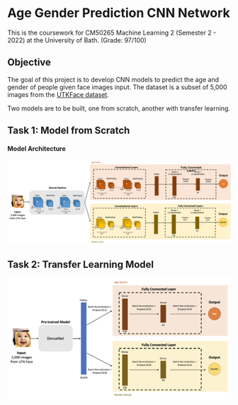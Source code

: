 # Age Gender Prediction CNN Network

This is the coursework for CM50265 Machine Learning 2 (Semester 2 - 2022) at the University of Bath. (Grade: 97/100)

## Objective

The goal of this project is to develop CNN models to predict the age and gender of people given face images input. The dataset is a subset of 5,000 images from the [UTKFace dataset](https://susanqq.github.io/UTKFace/). 

Two models are to be built, one from scratch, another with transfer learning.

## Task 1: Model from Scratch

#### Model Architecture

![Model A](modelA_architecture.png)

## Task 2: Transfer Learning Model

![Model B](modelB_architecture.png)
